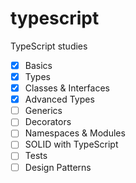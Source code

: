 # typescript
TypeScript studies
 - [x] Basics
 - [x] Types
 - [x] Classes & Interfaces
 - [x] Advanced Types
 - [ ] Generics
 - [ ] Decorators
 - [ ] Namespaces & Modules
 - [ ] SOLID with TypeScript
 - [ ] Tests
 - [ ] Design Patterns
